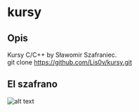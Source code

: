 # kursy
## Opis
Kursy C/C++ by Sławomir Szafraniec.  
git clone https://github.com/Lis0v/kursy.git  
## El szafrano
![alt text](https://cdn.discordapp.com/attachments/421005196487819266/970731112164884520/FRWgIMqXwAE7WWB.jpg)
